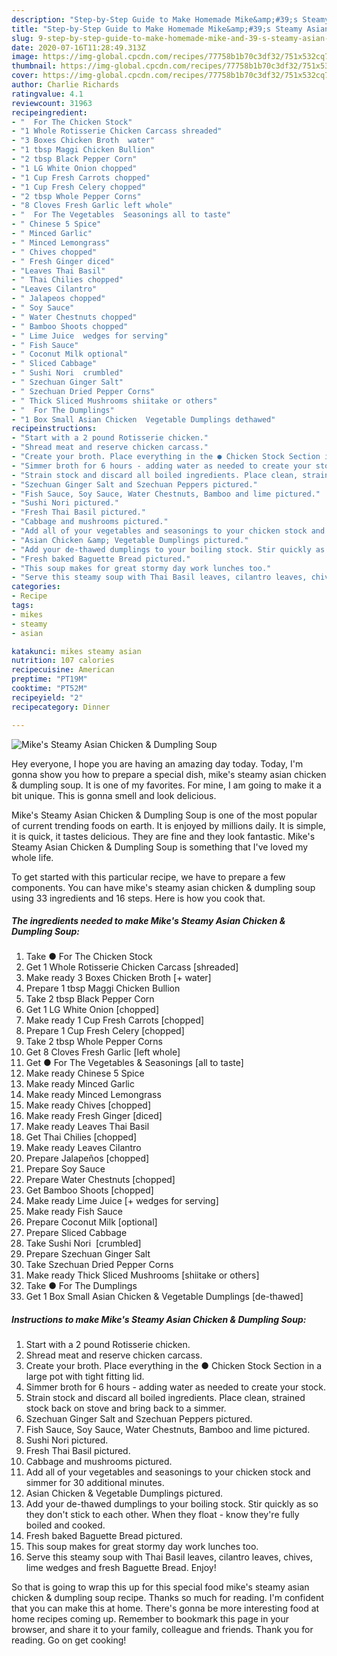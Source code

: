 ```yaml
---
description: "Step-by-Step Guide to Make Homemade Mike&amp;#39;s Steamy Asian Chicken &amp;amp; Dumpling Soup"
title: "Step-by-Step Guide to Make Homemade Mike&amp;#39;s Steamy Asian Chicken &amp;amp; Dumpling Soup"
slug: 9-step-by-step-guide-to-make-homemade-mike-and-39-s-steamy-asian-chicken-and-amp-dumpling-soup
date: 2020-07-16T11:28:49.313Z
image: https://img-global.cpcdn.com/recipes/77758b1b70c3df32/751x532cq70/mikes-steamy-asian-chicken-dumpling-soup-recipe-main-photo.jpg
thumbnail: https://img-global.cpcdn.com/recipes/77758b1b70c3df32/751x532cq70/mikes-steamy-asian-chicken-dumpling-soup-recipe-main-photo.jpg
cover: https://img-global.cpcdn.com/recipes/77758b1b70c3df32/751x532cq70/mikes-steamy-asian-chicken-dumpling-soup-recipe-main-photo.jpg
author: Charlie Richards
ratingvalue: 4.1
reviewcount: 31963
recipeingredient:
- "  For The Chicken Stock"
- "1 Whole Rotisserie Chicken Carcass shreaded"
- "3 Boxes Chicken Broth  water"
- "1 tbsp Maggi Chicken Bullion"
- "2 tbsp Black Pepper Corn"
- "1 LG White Onion chopped"
- "1 Cup Fresh Carrots chopped"
- "1 Cup Fresh Celery chopped"
- "2 tbsp Whole Pepper Corns"
- "8 Cloves Fresh Garlic left whole"
- "  For The Vegetables  Seasonings all to taste"
- " Chinese 5 Spice"
- " Minced Garlic"
- " Minced Lemongrass"
- " Chives chopped"
- " Fresh Ginger diced"
- "Leaves Thai Basil"
- " Thai Chilies chopped"
- "Leaves Cilantro"
- " Jalapeos chopped"
- " Soy Sauce"
- " Water Chestnuts chopped"
- " Bamboo Shoots chopped"
- " Lime Juice  wedges for serving"
- " Fish Sauce"
- " Coconut Milk optional"
- " Sliced Cabbage"
- " Sushi Nori  crumbled"
- " Szechuan Ginger Salt"
- " Szechuan Dried Pepper Corns"
- " Thick Sliced Mushrooms shiitake or others"
- "  For The Dumplings"
- "1 Box Small Asian Chicken  Vegetable Dumplings dethawed"
recipeinstructions:
- "Start with a 2 pound Rotisserie chicken."
- "Shread meat and reserve chicken carcass."
- "Create your broth. Place everything in the ● Chicken Stock Section in a large pot with tight fitting lid."
- "Simmer broth for 6 hours - adding water as needed to create your stock."
- "Strain stock and discard all boiled ingredients. Place clean, strained stock back on stove and bring back to a simmer."
- "Szechuan Ginger Salt and Szechuan Peppers pictured."
- "Fish Sauce, Soy Sauce, Water Chestnuts, Bamboo and lime pictured."
- "Sushi Nori pictured."
- "Fresh Thai Basil pictured."
- "Cabbage and mushrooms pictured."
- "Add all of your vegetables and seasonings to your chicken stock and simmer for 30 additional minutes."
- "Asian Chicken &amp; Vegetable Dumplings pictured."
- "Add your de-thawed dumplings to your boiling stock. Stir quickly as so they don&#39;t stick to each other. When they float - know they&#39;re fully boiled and cooked."
- "Fresh baked Baguette Bread pictured."
- "This soup makes for great stormy day work lunches too."
- "Serve this steamy soup with Thai Basil leaves, cilantro leaves, chives, lime wedges and fresh Baguette Bread. Enjoy!"
categories:
- Recipe
tags:
- mikes
- steamy
- asian

katakunci: mikes steamy asian 
nutrition: 107 calories
recipecuisine: American
preptime: "PT19M"
cooktime: "PT52M"
recipeyield: "2"
recipecategory: Dinner

---
```



![Mike&#39;s Steamy Asian Chicken &amp; Dumpling Soup](https://img-global.cpcdn.com/recipes/77758b1b70c3df32/751x532cq70/mikes-steamy-asian-chicken-dumpling-soup-recipe-main-photo.jpg)

Hey everyone, I hope you are having an amazing day today. Today, I'm gonna show you how to prepare a special dish, mike&#39;s steamy asian chicken &amp; dumpling soup. It is one of my favorites. For mine, I am going to make it a bit unique. This is gonna smell and look delicious.

Mike&#39;s Steamy Asian Chicken &amp; Dumpling Soup is one of the most popular of current trending foods on earth. It is enjoyed by millions daily. It is simple, it is quick, it tastes delicious. They are fine and they look fantastic. Mike&#39;s Steamy Asian Chicken &amp; Dumpling Soup is something that I've loved my whole life.




To get started with this particular recipe, we have to prepare a few components. You can have mike&#39;s steamy asian chicken &amp; dumpling soup using 33 ingredients and 16 steps. Here is how you cook that.

<!--inarticleads1-->

##### The ingredients needed to make Mike&#39;s Steamy Asian Chicken &amp; Dumpling Soup:

1. Take  ● For The Chicken Stock
1. Get 1 Whole Rotisserie Chicken Carcass [shreaded]
1. Make ready 3 Boxes Chicken Broth [+ water]
1. Prepare 1 tbsp Maggi Chicken Bullion
1. Take 2 tbsp Black Pepper Corn
1. Get 1 LG White Onion [chopped]
1. Make ready 1 Cup Fresh Carrots [chopped]
1. Prepare 1 Cup Fresh Celery [chopped]
1. Take 2 tbsp Whole Pepper Corns
1. Get 8 Cloves Fresh Garlic [left whole]
1. Get  ● For The Vegetables &amp; Seasonings [all to taste]
1. Make ready  Chinese 5 Spice
1. Make ready  Minced Garlic
1. Make ready  Minced Lemongrass
1. Make ready  Chives [chopped]
1. Make ready  Fresh Ginger [diced]
1. Make ready Leaves Thai Basil
1. Get  Thai Chilies [chopped]
1. Make ready Leaves Cilantro
1. Prepare  Jalapeños [chopped]
1. Prepare  Soy Sauce
1. Prepare  Water Chestnuts [chopped]
1. Get  Bamboo Shoots [chopped]
1. Make ready  Lime Juice [+ wedges for serving]
1. Make ready  Fish Sauce
1. Prepare  Coconut Milk [optional]
1. Prepare  Sliced Cabbage
1. Take  Sushi Nori  [crumbled]
1. Prepare  Szechuan Ginger Salt
1. Take  Szechuan Dried Pepper Corns
1. Make ready  Thick Sliced Mushrooms [shiitake or others]
1. Take  ● For The Dumplings
1. Get 1 Box Small Asian Chicken &amp; Vegetable Dumplings [de-thawed]




<!--inarticleads2-->

##### Instructions to make Mike&#39;s Steamy Asian Chicken &amp; Dumpling Soup:

1. Start with a 2 pound Rotisserie chicken.
1. Shread meat and reserve chicken carcass.
1. Create your broth. Place everything in the ● Chicken Stock Section in a large pot with tight fitting lid.
1. Simmer broth for 6 hours - adding water as needed to create your stock.
1. Strain stock and discard all boiled ingredients. Place clean, strained stock back on stove and bring back to a simmer.
1. Szechuan Ginger Salt and Szechuan Peppers pictured.
1. Fish Sauce, Soy Sauce, Water Chestnuts, Bamboo and lime pictured.
1. Sushi Nori pictured.
1. Fresh Thai Basil pictured.
1. Cabbage and mushrooms pictured.
1. Add all of your vegetables and seasonings to your chicken stock and simmer for 30 additional minutes.
1. Asian Chicken &amp; Vegetable Dumplings pictured.
1. Add your de-thawed dumplings to your boiling stock. Stir quickly as so they don&#39;t stick to each other. When they float - know they&#39;re fully boiled and cooked.
1. Fresh baked Baguette Bread pictured.
1. This soup makes for great stormy day work lunches too.
1. Serve this steamy soup with Thai Basil leaves, cilantro leaves, chives, lime wedges and fresh Baguette Bread. Enjoy!




So that is going to wrap this up for this special food mike&#39;s steamy asian chicken &amp; dumpling soup recipe. Thanks so much for reading. I'm confident that you can make this at home. There's gonna be more interesting food at home recipes coming up. Remember to bookmark this page in your browser, and share it to your family, colleague and friends. Thank you for reading. Go on get cooking!
